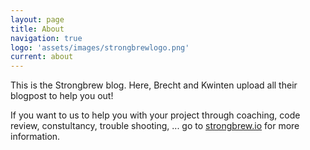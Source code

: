 ```yaml
---
layout: page
title: About
navigation: true
logo: 'assets/images/strongbrewlogo.png'
current: about
---
```


This is the Strongbrew blog. Here, Brecht and Kwinten upload all their blogpost to help you out!

If you want to us to help you with your project through coaching, code review, constultancy, trouble shooting, ... go to <a href="https://strongbrew.io" target="_blank">strongbrew.io</a> for more information.